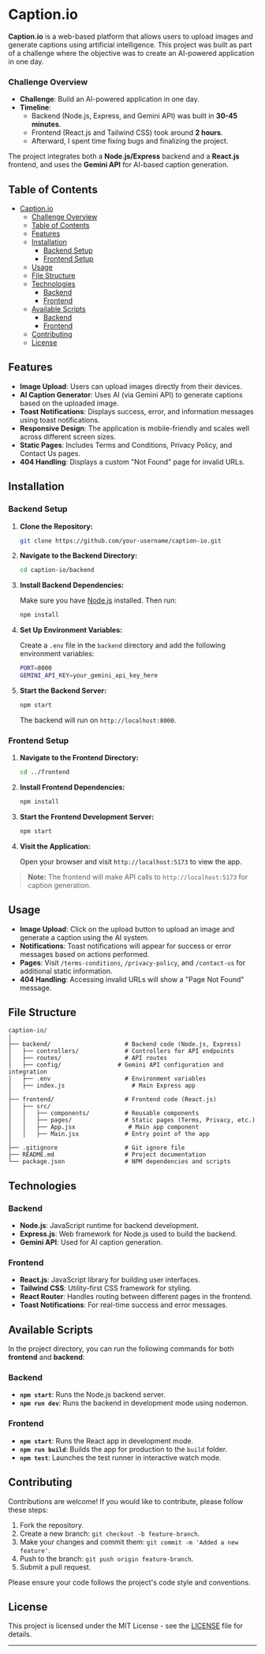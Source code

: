 # Caption.io

**Caption.io** is a web-based platform that allows users to upload images and generate captions using artificial intelligence. This project was built as part of a challenge where the objective was to create an AI-powered application in one day.

### Challenge Overview

- **Challenge**: Build an AI-powered application in one day.
- **Timeline**:
  - Backend (Node.js, Express, and Gemini API) was built in **30-45 minutes**.
  - Frontend (React.js and Tailwind CSS) took around **2 hours**.
  - Afterward, I spent time fixing bugs and finalizing the project.

The project integrates both a **Node.js/Express** backend and a **React.js** frontend, and uses the **Gemini API** for AI-based caption generation.

## Table of Contents

- [Caption.io](#captionio)
    - [Challenge Overview](#challenge-overview)
  - [Table of Contents](#table-of-contents)
  - [Features](#features)
  - [Installation](#installation)
    - [Backend Setup](#backend-setup)
    - [Frontend Setup](#frontend-setup)
  - [Usage](#usage)
  - [File Structure](#file-structure)
  - [Technologies](#technologies)
    - [Backend](#backend)
    - [Frontend](#frontend)
  - [Available Scripts](#available-scripts)
    - [Backend](#backend-1)
    - [Frontend](#frontend-1)
  - [Contributing](#contributing)
  - [License](#license)

## Features

- **Image Upload**: Users can upload images directly from their devices.
- **AI Caption Generator**: Uses AI (via Gemini API) to generate captions based on the uploaded image.
- **Toast Notifications**: Displays success, error, and information messages using toast notifications.
- **Responsive Design**: The application is mobile-friendly and scales well across different screen sizes.
- **Static Pages**: Includes Terms and Conditions, Privacy Policy, and Contact Us pages.
- **404 Handling**: Displays a custom "Not Found" page for invalid URLs.

## Installation

### Backend Setup

1. **Clone the Repository:**

   ```bash
   git clone https://github.com/your-username/caption-io.git
   ```

2. **Navigate to the Backend Directory:**

   ```bash
   cd caption-io/backend
   ```

3. **Install Backend Dependencies:**

   Make sure you have [Node.js](https://nodejs.org/) installed. Then run:

   ```bash
   npm install
   ```

4. **Set Up Environment Variables:**

   Create a `.env` file in the `backend` directory and add the following environment variables:

   ```bash
   PORT=8000
   GEMINI_API_KEY=your_gemini_api_key_here
   ```

5. **Start the Backend Server:**

   ```bash
   npm start
   ```

   The backend will run on `http://localhost:8000`.

### Frontend Setup

1. **Navigate to the Frontend Directory:**

   ```bash
   cd ../frontend
   ```

2. **Install Frontend Dependencies:**

   ```bash
   npm install
   ```

3. **Start the Frontend Development Server:**

   ```bash
   npm start
   ```

4. **Visit the Application:**

   Open your browser and visit `http://localhost:5173` to view the app.

> **Note:** The frontend will make API calls to `http://localhost:5173` for caption generation.

## Usage

- **Image Upload**: Click on the upload button to upload an image and generate a caption using the AI system.
- **Notifications**: Toast notifications will appear for success or error messages based on actions performed.
- **Pages**: Visit `/terms-conditions`, `/privacy-policy`, and `/contact-us` for additional static information.
- **404 Handling**: Accessing invalid URLs will show a "Page Not Found" message.

## File Structure

```
caption-io/
│
├── backend/                     # Backend code (Node.js, Express)
│   ├── controllers/             # Controllers for API endpoints
│   ├── routes/                  # API routes
│   ├── config/                # Gemini API configuration and integration
│   ├── .env                     # Environment variables
│   ├── index.js                   # Main Express app
│
├── frontend/                    # Frontend code (React.js)
│   ├── src/
│   │   ├── components/          # Reusable components
│   │   ├── pages/               # Static pages (Terms, Privacy, etc.)
│   │   ├── App.jsx               # Main app component
│   │   ├── Main.jsx             # Entry point of the app
│
├── .gitignore                   # Git ignore file
├── README.md                    # Project documentation
└── package.json                 # NPM dependencies and scripts
```

## Technologies

### Backend

- **Node.js**: JavaScript runtime for backend development.
- **Express.js**: Web framework for Node.js used to build the backend.
- **Gemini API**: Used for AI caption generation.

### Frontend

- **React.js**: JavaScript library for building user interfaces.
- **Tailwind CSS**: Utility-first CSS framework for styling.
- **React Router**: Handles routing between different pages in the frontend.
- **Toast Notifications**: For real-time success and error messages.

## Available Scripts

In the project directory, you can run the following commands for both **frontend** and **backend**:

### Backend

- **`npm start`**: Runs the Node.js backend server.
- **`npm run dev`**: Runs the backend in development mode using nodemon.

### Frontend

- **`npm start`**: Runs the React app in development mode.
- **`npm run build`**: Builds the app for production to the `build` folder.
- **`npm test`**: Launches the test runner in interactive watch mode.

## Contributing

Contributions are welcome! If you would like to contribute, please follow these steps:

1. Fork the repository.
2. Create a new branch: `git checkout -b feature-branch`.
3. Make your changes and commit them: `git commit -m 'Added a new feature'`.
4. Push to the branch: `git push origin feature-branch`.
5. Submit a pull request.

Please ensure your code follows the project's code style and conventions.

## License

This project is licensed under the MIT License - see the [LICENSE](LICENSE) file for details.

---
